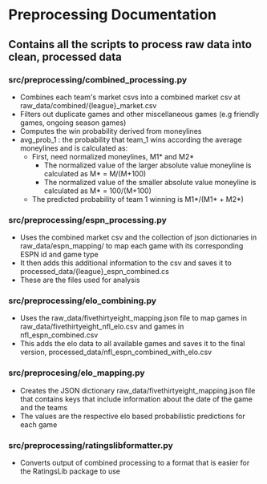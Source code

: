 # Preprocessing Documentation

## Contains all the scripts to process raw data into clean, processed data

### src/preprocessing/combined_processing.py
- Combines each team's market csvs into a combined market csv at raw_data/combined/{league}_market.csv
- Filters out duplicate games and other miscellaneous games (e.g friendly games, ongoing season games)
- Computes the win probability derived from moneylines
- avg_prob_1 : the probability that team_1 wins according the average moneylines and is calculated as:
    - First, need normalized moneylines, M1* and M2*
        - The normalized value of the larger absolute value moneyline is calculated as M* = M/(M+100)
        - The normalized value of the smaller absolute value moneyline is calculated as M* = 100/(M+100)
    - The predicted probability of team 1 winning is M1*/(M1* + M2*)

### src/preprocessing/espn_processing.py
- Uses the combined market csv and the collection of json dictionaries in raw_data/espn_mapping/ to map each game with its corresponding ESPN id and game type
- It then adds this additional information to the csv and saves it to processed_data/{league}_espn_combined.cs
- These are the files used for analysis

### src/preprocessing/elo_combining.py
- Uses the raw_data/fivethirtyeight_mapping.json file to map games in raw_data/fivethirtyeight_nfl_elo.csv and games in nfl_espn_combined.csv
- This adds the elo data to all available games and saves it to the final version, processed_data/nfl_espn_combined_with_elo.csv

### src/preprocesing/elo_mapping.py
- Creates the JSON dictionary raw_data/fivethirtyeight_mapping.json file that contains keys that include information about the date of the game and the teams
- The values are the respective elo based probabilistic predictions for each game

### src/preprocessing/ratingslibformatter.py
- Converts output of combined processing to a format that is easier for the RatingsLib package to use
